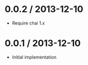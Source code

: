 
0.0.2 / 2013-12-10
==================

  * Require chai 1.x

0.0.1 / 2013-12-10
==================

  * Initial implementation
